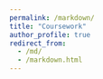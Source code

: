 ```yaml
---
permalink: /markdown/
title: "Coursework"
author_profile: true
redirect_from: 
  - /md/
  - /markdown.html
---
```

